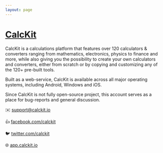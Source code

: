 ```yaml
---
layout: page
---
```


# [CalcKit](https://calckit.io)

CalcKit is a calculations platform that features over 120 calculators & converters ranging from mathematics, electronics, physics to finance and more, while also giving you the possibility to create your own calculators and converters, either from scratch or by copying and customizing any of the 120+ pre-built tools.

Built as a web-service, CalcKit is available across all major operating systems, including Android, Windows and iOS.

Since CalcKit is not fully open-source project, this account serves as a place for bug-reports and general discussion.


:envelope: [support@calckit.io](mailto:support@calckit.io)

:thumbsup: [facebook.com/calckit](https://facebook.com/calckit)

:bird: [twitter.com/calckit](https://twitter.com/calckit)

:globe_with_meridians: [app.calckit.io](https://app.calckit.io)


